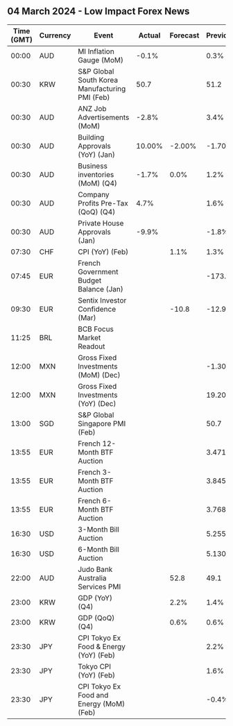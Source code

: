 ## 04 March 2024 - Low Impact Forex News

| Time (GMT) | Currency | Event | Actual | Forecast | Previous |
|------|----------|-------|--------|----------|----------|
| 00:00 | AUD | MI Inflation Gauge (MoM) | -0.1% |  | 0.3% |
| 00:30 | KRW | S&P Global South Korea Manufacturing PMI (Feb) | 50.7 |  | 51.2 |
| 00:30 | AUD | ANZ Job Advertisements (MoM) | -2.8% |  | 3.4% |
| 00:30 | AUD | Building Approvals (YoY) (Jan) | 10.00% | -2.00% | -1.70% |
| 00:30 | AUD | Business inventories (MoM) (Q4) | -1.7% | 0.0% | 1.2% |
| 00:30 | AUD | Company Profits Pre-Tax (QoQ) (Q4) | 4.7% |  | 1.6% |
| 00:30 | AUD | Private House Approvals (Jan) | -9.9% |  | -1.8% |
| 07:30 | CHF | CPI (YoY) (Feb) |  | 1.1% | 1.3% |
| 07:45 | EUR | French Government Budget Balance (Jan) |  |  | -173.3B |
| 09:30 | EUR | Sentix Investor Confidence (Mar) |  | -10.8 | -12.9 |
| 11:25 | BRL | BCB Focus Market Readout |  |  |  |
| 12:00 | MXN | Gross Fixed Investments (MoM) (Dec) |  |  | -1.30% |
| 12:00 | MXN | Gross Fixed Investments (YoY) (Dec) |  |  | 19.20% |
| 13:00 | SGD | S&P Global Singapore PMI (Feb) |  |  | 50.7 |
| 13:55 | EUR | French 12-Month BTF Auction |  |  | 3.471% |
| 13:55 | EUR | French 3-Month BTF Auction |  |  | 3.845% |
| 13:55 | EUR | French 6-Month BTF Auction |  |  | 3.768% |
| 16:30 | USD | 3-Month Bill Auction |  |  | 5.255% |
| 16:30 | USD | 6-Month Bill Auction |  |  | 5.130% |
| 22:00 | AUD | Judo Bank Australia Services PMI |  | 52.8 | 49.1 |
| 23:00 | KRW | GDP (YoY) (Q4) |  | 2.2% | 1.4% |
| 23:00 | KRW | GDP (QoQ) (Q4) |  | 0.6% | 0.6% |
| 23:30 | JPY | CPI Tokyo Ex Food & Energy (YoY) (Feb) |  |  | 2.2% |
| 23:30 | JPY | Tokyo CPI (YoY) (Feb) |  |  | 1.6% |
| 23:30 | JPY | CPI Tokyo Ex Food and Energy (MoM) (Feb) |  |  | -0.4% |
